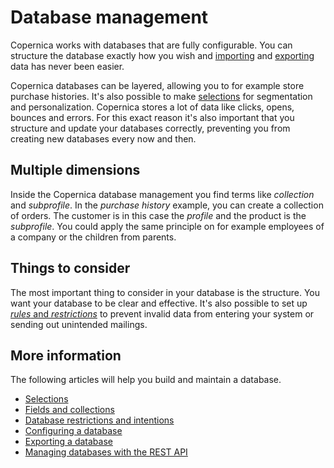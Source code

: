 # Database management


Copernica works with databases that are fully configurable. You can structure 
the database exactly how you wish and [importing](./database-import) and 
[exporting](database-export) data has never been easier.

Copernica databases can be layered, allowing you to for example store 
purchase histories. It's also possible to make [selections](./selections-introduction) 
for segmentation and personalization. Copernica stores a lot of data 
like clicks, opens, bounces and errors. For this exact reason it's also 
important that you structure and update your databases correctly, 
preventing you from creating new databases every now and then. 


## Multiple dimensions

Inside the Copernica database management you find terms like *collection* 
and *subprofile*. In the *purchase history* example, you can create a 
collection of orders. The customer is in this case the *profile* and the 
product is the *subprofile*. You could apply the same principle on for 
example employees of a company or the children from parents.


## Things to consider

The most important thing to consider in your database is the structure. 
You want your database to be clear and effective. It's also possible to 
set up [*rules* and *restrictions*](database-restrictions-and-capabilities) 
to prevent invalid data from entering your system or sending out unintended 
mailings.


## More information 

The following articles will help you build and maintain a database.

* [Selections](./selections-introduction)
* [Fields and collections](database-fields-and-collections)
* [Database restrictions and intentions](database-restrictions-and-capabilities)
* [Configuring a database](./quick-database-guide)
* [Exporting a database](./database-export)
* [Managing databases with the REST API](./rest-api)